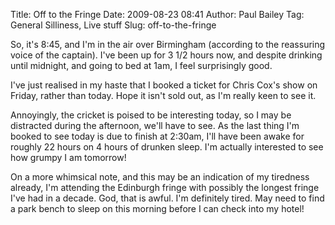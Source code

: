 Title: Off to the Fringe
Date: 2009-08-23 08:41
Author: Paul Bailey
Tag: General Silliness, Live stuff
Slug: off-to-the-fringe

So, it's 8:45, and I'm in the air over Birmingham (according to the
reassuring voice of the captain). I've been up for 3 1/2 hours now, and
despite drinking until midnight, and going to bed at 1am, I feel
surprisingly good.

I've just realised in my haste that I booked a ticket for Chris Cox's
show on Friday, rather than today. Hope it isn't sold out, as I'm really
keen to see it.

Annoyingly, the cricket is poised to be interesting today, so I may be
distracted during the afternoon, we'll have to see. As the last thing
I'm booked to see today is due to finish at 2:30am, I'll have been awake
for roughly 22 hours on 4 hours of drunken sleep. I'm actually
interested to see how grumpy I am tomorrow!

On a more whimsical note, and this may be an indication of my tiredness
already, I'm attending the Edinburgh fringe with possibly the longest
fringe I've had in a decade. God, that is awful. I'm definitely tired.
May need to find a park bench to sleep on this morning before I can
check into my hotel!
